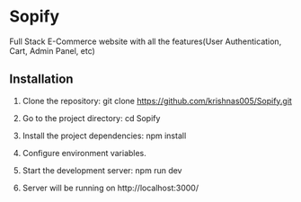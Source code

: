 # Sopify
Full Stack E-Commerce website with all the features(User Authentication, Cart, Admin Panel, etc)

## Installation
1. Clone the repository: git clone https://github.com/krishnas005/Sopify.git

2. Go to the project directory: cd Sopify

3. Install the project dependencies: npm install

4. Configure environment variables.

5. Start the development server: npm run dev

6. Server will be running on http://localhost:3000/
